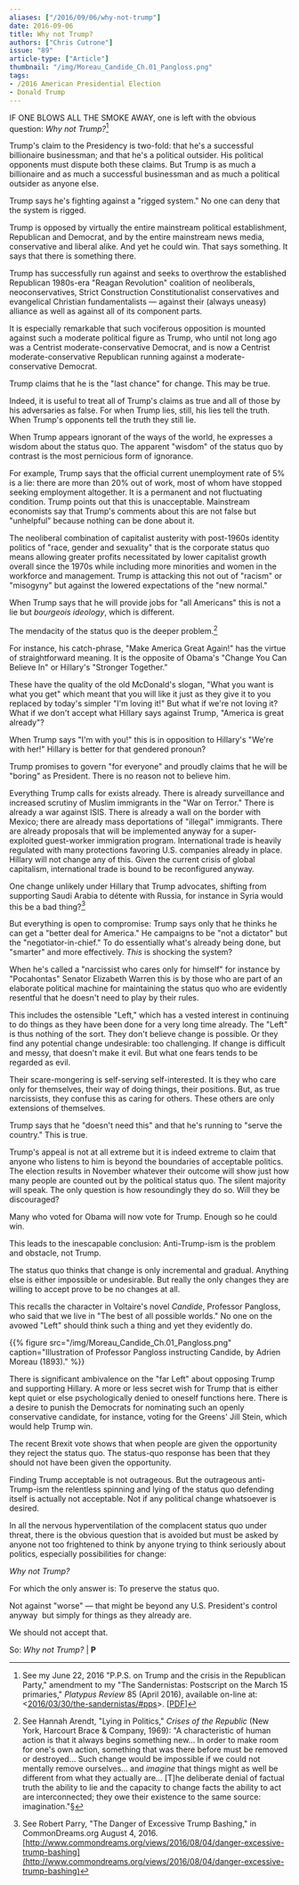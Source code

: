 ```yaml
---
aliases: ["/2016/09/06/why-not-trump"]
date: 2016-09-06
title: Why not Trump?
authors: ["Chris Cutrone"]
issue: "89"
article-type: ["Article"]
thumbnail: "/img/Moreau_Candide_Ch.01_Pangloss.png"
tags:
- /2016 American Presidential Election
- Donald Trump
---
```


IF ONE BLOWS ALL THE SMOKE AWAY, one is left with the obvious question: _Why not Trump?_[^1]

Trump's claim to the Presidency is two-fold: that he's a successful billionaire businessman; and that he's a political outsider. His political opponents must dispute both these claims. But Trump is as much a billionaire and as much a successful businessman and as much a political outsider as anyone else.

Trump says he's fighting against a "rigged system." No one can deny that the system is rigged.

Trump is opposed by virtually the entire mainstream political establishment, Republican and Democrat, and by the entire mainstream news media, conservative and liberal alike. And yet he could win. That says something. It says that there is something there.

Trump has successfully run against and seeks to overthrow the established Republican 1980s-era "Reagan Revolution" coalition of neoliberals, neoconservatives, Strict Construction Constitutionalist conservatives and evangelical Christian fundamentalists — against their (always uneasy) alliance as well as against all of its component parts.

It is especially remarkable that such vociferous opposition is mounted against such a moderate political figure as Trump, who until not long ago was a Centrist moderate-conservative Democrat, and is now a Centrist moderate-conservative Republican running against a moderate-conservative Democrat.

Trump claims that he is the "last chance" for change. This may be true.

Indeed, it is useful to treat all of Trump's claims as true and all of those by his adversaries as false. For when Trump lies, still, his lies tell the truth. When Trump's opponents tell the truth they still lie.

When Trump appears ignorant of the ways of the world, he expresses a wisdom about the status quo. The apparent "wisdom" of the status quo by contrast is the most pernicious form of ignorance.

For example, Trump says that the official current unemployment rate of 5% is a lie: there are more than 20% out of work, most of whom have stopped seeking employment altogether. It is a permanent and not fluctuating condition. Trump points out that this is unacceptable. Mainstream economists say that Trump's comments about this are not false but "unhelpful" because nothing can be done about it.

The neoliberal combination of capitalist austerity with post-1960s identity politics of "race, gender and sexuality" that is the corporate status quo means allowing greater profits necessitated by lower capitalist growth overall since the 1970s while including more minorities and women in the workforce and management. Trump is attacking this not out of "racism" or "misogyny" but against the lowered expectations of the "new normal."

When Trump says that he will provide jobs for "all Americans" this is not a lie but _bourgeois ideology_, which is different.

The mendacity of the status quo is the deeper problem.[^2]

For instance, his catch-phrase, "Make America Great Again!" has the virtue of straightforward meaning. It is the opposite of Obama's "Change You Can Believe In" or Hillary's "Stronger Together."

These have the quality of the old McDonald's slogan, "What you want is what you get" which meant that you will like it just as they give it to you replaced by today's simpler "I'm loving it!" But what if we're not loving it? What if we don't accept what Hillary says against Trump, "America is great already"?

When Trump says "I'm with you!" this is in opposition to Hillary's "We're with her!" Hillary is better for that gendered pronoun?

Trump promises to govern "for everyone" and proudly claims that he will be "boring" as President. There is no reason not to believe him.

Everything Trump calls for exists already. There is already surveillance and increased scrutiny of Muslim immigrants in the "War on Terror." There is already a war against ISIS. There is already a wall on the border with Mexico; there are already mass deportations of "illegal" immigrants. There are already proposals that will be implemented anyway for a super-exploited guest-worker immigration program. International trade is heavily regulated with many protections favoring U.S. companies already in place. Hillary will not change any of this. Given the current crisis of global capitalism, international trade is bound to be reconfigured anyway.

One change unlikely under Hillary that Trump advocates, shifting from supporting Saudi Arabia to détente with Russia, for instance in Syria would this be a bad thing?[^3]

But everything is open to compromise: Trump says only that he thinks he can get a "better deal for America." He campaigns to be "not a dictator" but the "negotiator-in-chief." To do essentially what's already being done, but "smarter" and more effectively. _This_ is shocking the system?

When he's called a "narcissist who cares only for himself" for instance by "Pocahontas" Senator Elizabeth Warren this is by those who are part of an elaborate political machine for maintaining the status quo who are evidently resentful that he doesn't need to play by their rules.

This includes the ostensible "Left," which has a vested interest in continuing to do things as they have been done for a very long time already. The "Left" is thus nothing of the sort. They don't believe change is possible. Or they find any potential change undesirable: too challenging. If change is difficult and messy, that doesn't make it evil. But what one fears tends to be regarded as evil.

Their scare-mongering is self-serving self-interested. It is they who care only for themselves, their way of doing things, their positions. But, as true narcissists, they confuse this as caring for others. These others are only extensions of themselves.

Trump says that he "doesn't need this" and that he's running to "serve the country." This is true.

Trump's appeal is not at all extreme but it is indeed extreme to claim that anyone who listens to him is beyond the boundaries of acceptable politics. The election results in November whatever their outcome will show just how many people are counted out by the political status quo. The silent majority will speak. The only question is how resoundingly they do so. Will they be discouraged?

Many who voted for Obama will now vote for Trump. Enough so he could win.

This leads to the inescapable conclusion: Anti-Trump-ism is the problem and obstacle, not Trump.

The status quo thinks that change is only incremental and gradual. Anything else is either impossible or undesirable. But really the only changes they are willing to accept prove to be no changes at all.

This recalls the character in Voltaire's novel _Candide_, Professor Pangloss, who said that we live in "The best of all possible worlds." No one on the avowed "Left" should think such a thing and yet they evidently do.

{{% figure src="/img/Moreau_Candide_Ch.01_Pangloss.png" caption="Illustration of Professor Pangloss instructing Candide, by Adrien Moreau (1893)." %}}

There is significant ambivalence on the "far Left" about opposing Trump and supporting Hillary. A more or less secret wish for Trump that is either kept quiet or else psychologically denied to oneself functions here. There is a desire to punish the Democrats for nominating such an openly conservative candidate, for instance, voting for the Greens' Jill Stein, which would help Trump win.

The recent Brexit vote shows that when people are given the opportunity they reject the status quo. The status-quo response has been that they should not have been given the opportunity.

Finding Trump acceptable is not outrageous. But the outrageous anti-Trump-ism the relentless spinning and lying of the status quo defending itself is actually not acceptable. Not if any political change whatsoever is desired.

In all the nervous hyperventilation of the complacent status quo under threat, there is the obvious question that is avoided but must be asked by anyone not too frightened to think by anyone trying to think seriously about politics, especially possibilities for change:

_Why not Trump?_

For which the only answer is: To preserve the status quo.

Not against "worse" — that might be beyond any U.S. President's control anyway  but simply for things as they already are.

We should not accept that.

So: _Why not Trump?_ | **P**


[^1]: See my June 22, 2016 "P.P.S. on Trump and the crisis in the Republican Party," amendment to my "The Sandernistas: Postscript on the March 15 primaries," _Platypus Review_ 85 (April 2016), available on-line at: &lt;<a href="/2016/03/30/the-sandernistas/#pps" target="_blank">2016/03/30/the-sandernistas/#pps</a>&gt;. [<a href="http://chriscutrone.platypus1917.org/file/readings/cutrone_sandernistaspostscripttrump083116.pdf" target="_blank">PDF</a>]

[^2]: See Hannah Arendt, "Lying in Politics," _Crises of the Republic_ (New York, Harcourt Brace &amp; Company, 1969): "A characteristic of human action is that it always begins something new... In order to make room for one's own action, something that was there before must be removed or destroyed... Such change would be impossible if we could not mentally remove ourselves... and _imagine_ that things might as well be different from what they actually are... [T]he deliberate denial of factual truth the ability to lie and the capacity to change facts the ability to act are interconnected; they owe their existence to the same source: imagination."§

[^3]: See Robert Parry, "The Danger of Excessive Trump Bashing," in CommonDreams.org August 4, 2016. [http://www.commondreams.org/views/2016/08/04/danger-excessive-trump-bashing](http://www.commondreams.org/views/2016/08/04/danger-excessive-trump-bashing)
